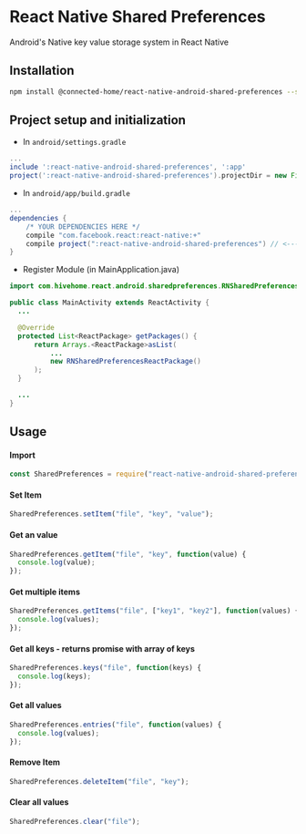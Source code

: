 # React Native Shared Preferences

Android's Native key value storage system in React Native

## Installation

```bash
npm install @connected-home/react-native-android-shared-preferences --save
```

## Project setup and initialization

- In `android/settings.gradle`

```gradle
...
include ':react-native-android-shared-preferences', ':app'
project(':react-native-android-shared-preferences').projectDir = new File(rootProject.projectDir, '../node_modules/@connected-home/react-native-android-shared-preferences/android')
```

- In `android/app/build.gradle`

```gradle
...
dependencies {
    /* YOUR DEPENDENCIES HERE */
    compile "com.facebook.react:react-native:+"
    compile project(":react-native-android-shared-preferences") // <--- add this
}
```

- Register Module (in MainApplication.java)

```java
import com.hivehome.react.android.sharedpreferences.RNSharedPreferencesReactPackage;

public class MainActivity extends ReactActivity {
  ...

  @Override
  protected List<ReactPackage> getPackages() {
      return Arrays.<ReactPackage>asList(
          ...
          new RNSharedPreferencesReactPackage()
      );
  }

  ...
}
```

## Usage

#### Import

```javascript
const SharedPreferences = require("react-native-android-shared-preferences");
```

#### Set Item

```javascript
SharedPreferences.setItem("file", "key", "value");
```

#### Get an value

```javascript
SharedPreferences.getItem("file", "key", function(value) {
  console.log(value);
});
```

#### Get multiple items

```javascript
SharedPreferences.getItems("file", ["key1", "key2"], function(values) {
  console.log(values);
});
```

#### Get all keys - returns promise with array of keys

```javascript
SharedPreferences.keys("file", function(keys) {
  console.log(keys);
});
```

#### Get all values

```javascript
SharedPreferences.entries("file", function(values) {
  console.log(values);
});
```

#### Remove Item

```javascript
SharedPreferences.deleteItem("file", "key");
```

#### Clear all values

```javascript
SharedPreferences.clear("file");
```
